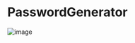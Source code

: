 # PasswordGenerator


![image](https://user-images.githubusercontent.com/84750526/124395630-615a3500-dcc2-11eb-8509-52a2e729cabc.png)
